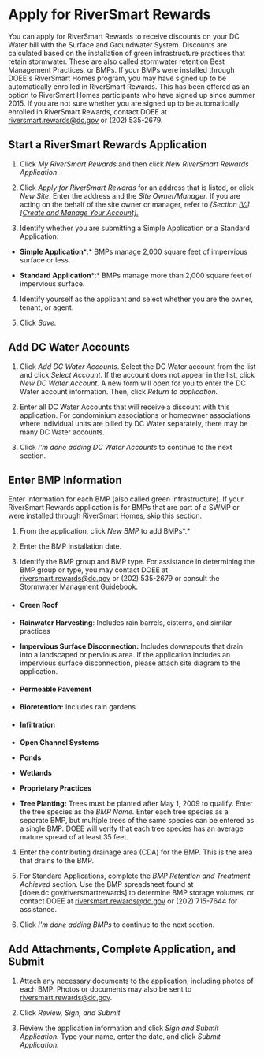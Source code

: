 # Apply for RiverSmart Rewards

You can apply for RiverSmart Rewards to receive discounts on your DC
Water bill with the Surface and Groundwater System. Discounts are
calculated based on the installation of green infrastructure practices
that retain stormwater. These are also called stormwater retention Best
Management Practices, or BMPs. If your BMPs were installed through
DOEE's RiverSmart Homes program, you may have signed up to be
automatically enrolled in RiverSmart Rewards. This has been offered as
an option to RiverSmart Homes participants who have signed up since
summer 2015. If you are not sure whether you are signed up to be
automatically enrolled in RiverSmart Rewards, contact DOEE at
[riversmart.rewards@dc.gov](mailto:riversmart.rewards@dc.gov)
or (202) 535-2679.

## Start a RiverSmart Rewards Application

1.  Click *My RiverSmart Rewards* and then click *New RiverSmart
Rewards Application*.

2.  Click *Apply for RiverSmart Rewards* for an address that is
listed, or click *New Site*. Enter the address and the *Site
Owner/Manager.* If you are acting on the behalf of the site
owner or manager, refer to *[Section
[IV:](#create-and-manage-your-account)]* [*[Create
and Manage Your
Account]*.](#create-and-manage-your-account)

3.  Identify whether you are submitting a Simple Application or a
Standard Application:

-   **Simple Application***:* BMPs manage 2,000 square feet of
impervious surface or less.

-   **Standard Application***:* BMPs manage more than 2,000
square feet of impervious surface.

4.  Identify yourself as the applicant and select whether you are
the owner, tenant, or agent.

5.  Click *Save.*

## Add DC Water Accounts

1.  Click *Add DC Water Accounts*. Select the DC Water account from
the list and click *Select Account*. If the account does not
appear in the list, click *New DC Water Account.* A new form
will open for you to enter the DC Water account information.
Then, click *Return to application.*

2.  Enter all DC Water Accounts that will receive a discount with
this application. For condominium associations or homeowner
associations where individual units are billed by DC Water
separately, there may be many DC Water accounts.

3.  Click *I'm done adding DC Water Accounts* to continue to the
next section.

## Enter BMP Information

Enter information for each BMP (also called green infrastructure). If
your RiverSmart Rewards application is for BMPs that are part of a SWMP
or were installed through RiverSmart Homes, skip this section.

1.  From the application, click *New BMP* to add BMPs*.*

2.  Enter the BMP installation date.

3.  Identify the BMP group and BMP type. For assistance in determining
the BMP group or type, you may contact DOEE at
[riversmart.rewards@dc.gov](mailto:riversmart.rewards@dc.gov)
or (202) 535-2679 or consult the
[Stormwater Managment Guidebook](http://doee.dc.gov/swguidebook).

-   #### Green Roof

-   **Rainwater Harvesting**: Includes rain barrels, cisterns, and
similar practices

-   **Impervious Surface Disconnection:** Includes downspouts that
drain into a landscaped or pervious area. If the application
includes an impervious surface disconnection, please attach
site diagram to the application.

-   #### Permeable Pavement

-   **Bioretention:** Includes rain gardens

-   #### Infiltration

-   **Open Channel Systems**

-   **Ponds**

-   **Wetlands**

-   **Proprietary Practices**

-   **Tree Planting:** Trees must be planted after May 1, 2009 to
qualify. Enter the tree species as the *BMP Name.* Enter each
tree species as a separate BMP, but multiple trees of the same
species can be entered as a single BMP. DOEE will verify that
each tree species has an average mature spread of at least 35
feet.

4.  Enter the contributing drainage area (CDA) for the BMP. This is the
area that drains to the BMP.

5.  For Standard Applications, complete the *BMP Retention and Treatment
Achieved* section. Use the BMP spreadsheet found at
[doee.dc.gov/riversmartrewards] to determine BMP storage
volumes, or contact DOEE at
[riversmart.rewards@dc.gov](mailto:riversmart.rewards@dc.gov)
or (202) 715-7644 for assistance.

6.  Click *I'm done adding BMPs* to continue to the next section.


## Add Attachments, Complete Application, and Submit

1.  Attach any necessary documents to the application, including
photos of each BMP. Photos or documents may also be sent to
[riversmart.rewards@dc.gov](mailto:riversmart.rewards@dc.gov).

2.  Click *Review, Sign, and Submit*

3.  Review the application information and click *Sign and Submit
Application.* Type your name, enter the date, and click
*Submit Application.*